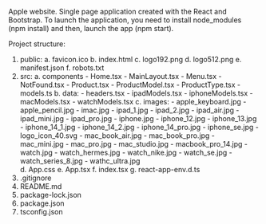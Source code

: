 Apple website. Single page application created with the React and Bootstrap. To launch the application, you need to install node_modules (npm install) and then, launch the app (npm start).

Project structure:
1) public:
    a. favicon.ico
    b. index.html
    c. logo192.png
    d. logo512.png
    e. manifest.json
    f. robots.txt
2) src:
    a. components
        - Home.tsx
        - MainLayout.tsx
        - Menu.tsx
        - NotFound.tsx
        - Product.tsx
        - ProductModel.tsx
        - ProductType.tsx
        - models.ts
    b. data:
        - headers.tsx
        - ipadModels.tsx
        - iphoneModels.tsx
        - macModels.tsx
        - watchModels.tsx
    c. images:
        - apple_keyboard.jpg
        - apple_pencil.jpg
        - imac.jpg
        - ipad_1.jpg
        - ipad_2.jpg
        - ipad_air.jpg
        - ipad_mini.jpg
        - ipad_pro.jpg
        - iphone.jpg
        - iphone_12.jpg
        - iphone_13.jpg
        - iphone_14_1.jpg
        - iphone_14_2.jpg
        - iphone_14_pro.jpg
        - iphone_se.jpg
        - logo_icon_40.svg
        - mac_book_air.jpg
        - mac_book_pro.jpg
        - mac_mini.jpg
        - mac_pro.jpg
        - mac_studio.jpg
        - macbook_pro_14.jpg
        - watch.jpg
        - watch_hermes.jpg
        - watch_nike.jpg
        - watch_se.jpg
        - watch_series_8.jpg
        - wathc_ultra.jpg       
    d. App.css
    e. App.tsx
    f. index.tsx
    g. react-app-env.d.ts
3) .gitignore
4) README.md
5) package-lock.json
6) package.json
7) tsconfig.json
